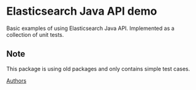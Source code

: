 # Elasticsearch Java API demo

Basic examples of using Elasticsearch Java API. Implemented as a collection of unit tests.

Note
----------
This package is using old packages and only contains simple test cases.

[Authors](https://github.com/lukas-vlcek/elasticsearch.demo/contributors)
